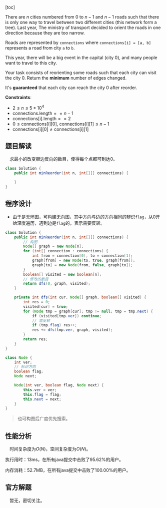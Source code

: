 [toc]

There are $n$ cities numbered from $0$ to $n-1$ and $n-1$ roads such that there is only one way to travel between two different cities (this network form a tree). Last year, The ministry of transport decided to orient the roads in one direction because they are too narrow.

Roads are represented by `connections` where `connections[i] = [a, b]` represents a road from city `a` to `b`.

This year, there will be a big event in the capital (city 0), and many people want to travel to this city.

Your task consists of reorienting some roads such that each city can visit the city 0. Return the **minimum** number of edges changed.

It's **guaranteed** that each city can reach the city 0 after reorder.



**Constraints**:

* $2 \le n \le 5 * 10^4$
* $\text{connections.length} == n-1$
* $\text{connections[i].length} == 2$
* $0 \le \text{connections[i][0], connections[i][1]} \le n-1$
* $\text{connections[i][0]} \ne \text{connections[i][1]}$



## 题目解读

&emsp;求最小的改变额边反向的数目，使得每个点都可到达$0$。

```java
class Solution {
    public int minReorder(int n, int[][] connections) {

    }
}
```

## 程序设计

* 由于是无环图，可构建无向图，其中方向与边的方向相同的辨识`flag`，从$0$开始深度遍历，遇到边是`flag`的，表示需要反转。

```java
class Solution {
    public int minReorder(int n, int[][] connections) {
        // 构图
        Node[] graph = new Node[n];
        for (int[] connection : connections) {
            int from = connection[0], to = connection[1];
            graph[from] = new Node(to, true, graph[from]);
            graph[to] = new Node(from, false, graph[to]);
        }
        boolean[] visited = new boolean[n];
        // 修改的数目
        return dfs(0, graph, visited);
    }

    private int dfs(int cur, Node[] graph, boolean[] visited) {
        int res = 0;
        visited[cur] = true;
        for (Node tmp = graph[cur]; tmp != null; tmp = tmp.next) {
            if (visited[tmp.ver]) continue;
            // 需反转
            if (tmp.flag) res++;
            res += dfs(tmp.ver, graph, visited);
        }
        return res;
    }
}

class Node {
    int ver;
    // 标识方向
    boolean flag;
    Node next;

    Node(int ver, boolean flag, Node next) {
        this.ver = ver;
        this.flag = flag;
        this.next = next;
    }
}
```

> 也可构图后广度优先搜索。

## 性能分析

&emsp;时间复杂度为$O(N)$，空间复杂度为$O(N)$。

执行用时：13ms，在所有java提交中击败了95.62%的用户。

内存消耗：52.7MB，在所有java提交中击败了100.00%的用户。

## 官方解题

&emsp;暂无，密切关注。